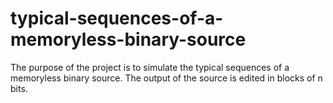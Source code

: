 # typical-sequences-of-a-memoryless-binary-source
The purpose of the project is to simulate the typical sequences of a memoryless binary source. The output of the source is edited in blocks of n bits.
